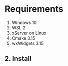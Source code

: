 

# Requirements

1. Windows 10
2. WSL 2
3. xServer on Linux
3. Cmake 3.15
4. wxWidgets 3.15

## 2. Install  
